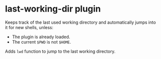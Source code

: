 # last-working-dir plugin

Keeps track of the last used working directory and automatically jumps into it
for new shells, unless:

- The plugin is already loaded.
- The current `$PWD` is not `$HOME`.

Adds `lwd` function to jump to the last working directory.
